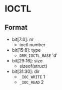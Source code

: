 IOCTL
=====

## Format

- bit[7:0]: nr
  - ioctl number
- bit[15:8]: type
  - `DRM_IOCTL_BASE` 'd'
- bit[29:16]: size
  - sizeof(struct)
- bit[31:30]: dir
  - `_IOC_WRITE` 1
  - `_IOC_READ` 2
